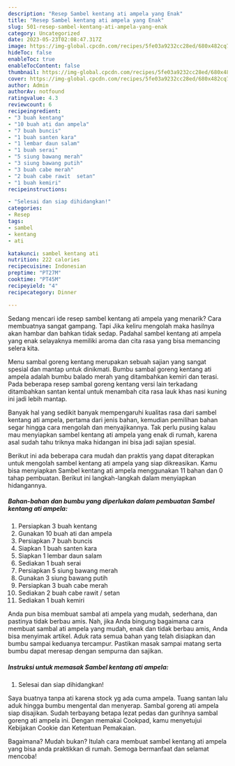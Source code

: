 ```yaml
---
description: "Resep Sambel kentang ati ampela yang Enak"
title: "Resep Sambel kentang ati ampela yang Enak"
slug: 501-resep-sambel-kentang-ati-ampela-yang-enak
category: Uncategorized
date: 2023-05-23T02:08:47.317Z
image: https://img-global.cpcdn.com/recipes/5fe03a9232cc28ed/680x482cq70/sambel-kentang-ati-ampela-foto-resep-utama.jpg
hideToc: false
enableToc: true
enableTocContent: false
thumbnail: https://img-global.cpcdn.com/recipes/5fe03a9232cc28ed/680x482cq70/sambel-kentang-ati-ampela-foto-resep-utama.jpg
cover: https://img-global.cpcdn.com/recipes/5fe03a9232cc28ed/680x482cq70/sambel-kentang-ati-ampela-foto-resep-utama.jpg
author: Admin
authorAv: notfound
ratingvalue: 4.3
reviewcount: 6
recipeingredient:
- "3 buah kentang"
- "10 buah ati dan ampela"
- "7 buah buncis"
- "1 buah santen kara"
- "1 lembar daun salam"
- "1 buah serai"
- "5 siung bawang merah"
- "3 siung bawang putih"
- "3 buah cabe merah"
- "2 buah cabe rawit  setan"
- "1 buah kemiri"
recipeinstructions:

- "Selesai dan siap dihidangkan!"
categories:
- Resep
tags:
- sambel
- kentang
- ati

katakunci: sambel kentang ati 
nutrition: 222 calories
recipecuisine: Indonesian
preptime: "PT27M"
cooktime: "PT45M"
recipeyield: "4"
recipecategory: Dinner

---
```



Sedang mencari ide resep sambel kentang ati ampela yang menarik? Cara membuatnya sangat gampang. Tapi Jika keliru mengolah maka hasilnya akan hambar dan bahkan tidak sedap. Padahal sambel kentang ati ampela yang enak selayaknya memiliki aroma dan cita rasa yang bisa memancing selera kita.


Menu sambal goreng kentang merupakan sebuah sajian yang sangat spesial dan mantap untuk dinikmati. Bumbu sambal goreng kentang ati ampela adalah bumbu balado merah yang ditambahkan kemiri dan terasi. Pada beberapa resep sambal goreng kentang versi lain terkadang ditambahkan santan kental untuk menambah cita rasa lauk khas nasi kuning ini jadi lebih mantap.

Banyak hal yang sedikit banyak mempengaruhi kualitas rasa dari sambel kentang ati ampela, pertama dari jenis bahan, kemudian pemilihan bahan segar hingga cara mengolah dan menyajikannya. Tak perlu pusing kalau mau menyiapkan sambel kentang ati ampela yang enak di rumah, karena asal sudah tahu triknya maka hidangan ini bisa jadi sajian spesial.


Berikut ini ada beberapa cara mudah dan praktis yang dapat diterapkan untuk mengolah sambel kentang ati ampela yang siap dikreasikan. Kamu bisa menyiapkan Sambel kentang ati ampela menggunakan 11 bahan dan 0 tahap pembuatan. Berikut ini langkah-langkah dalam menyiapkan hidangannya.

<!--inarticleads1-->

##### Bahan-bahan dan bumbu yang diperlukan dalam pembuatan Sambel kentang ati ampela:

1. Persiapkan 3 buah kentang
1. Gunakan 10 buah ati dan ampela
1. Persiapkan 7 buah buncis
1. Siapkan 1 buah santen kara
1. Siapkan 1 lembar daun salam
1. Sediakan 1 buah serai
1. Persiapkan 5 siung bawang merah
1. Gunakan 3 siung bawang putih
1. Persiapkan 3 buah cabe merah
1. Sediakan 2 buah cabe rawit / setan
1. Sediakan 1 buah kemiri


Anda pun bisa membuat sambal ati ampela yang mudah, sederhana, dan pastinya tidak berbau amis. Nah, jika Anda bingung bagaimana cara membuat sambal ati ampela yang mudah, enak dan tidak berbau amis, Anda bisa menyimak artikel. Aduk rata semua bahan yang telah disiapkan dan bumbu sampai keduanya tercampur. Pastikan masak sampai matang serta bumbu dapat meresap dengan sempurna dan sajikan. 

<!--inarticleads2-->

##### Instruksi untuk memasak Sambel kentang ati ampela:


1. Selesai dan siap dihidangkan!

Saya buatnya tanpa ati karena stock yg ada cuma ampela. Tuang santan lalu aduk hingga bumbu mengental dan menyerap. Sambal goreng ati ampela siap disajikan. Sudah terbayang betapa lezat pedas dan gurihnya sambal goreng ati ampela ini. Dengan memakai Cookpad, kamu menyetujui Kebijakan Cookie dan Ketentuan Pemakaian. 

Bagaimana? Mudah bukan? Itulah cara membuat sambel kentang ati ampela yang bisa anda praktikkan di rumah. Semoga bermanfaat dan selamat mencoba!
